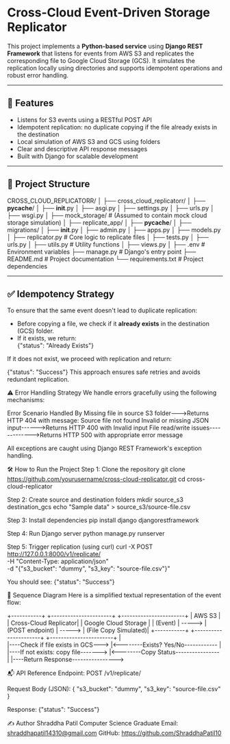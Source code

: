 # Cross-Cloud Event-Driven Storage Replicator

This project implements a **Python-based service** using **Django REST Framework** that listens for events from AWS S3 and replicates the corresponding file to Google Cloud Storage (GCS). It simulates the replication locally using directories and supports idempotent operations and robust error handling.

---

## 🚀 Features

- Listens for S3 events using a RESTful POST API
- Idempotent replication: no duplicate copying if the file already exists in the destination
- Local simulation of AWS S3 and GCS using folders
- Clear and descriptive API response messages
- Built with Django for scalable development

---

## 📌 Project Structure

CROSS_CLOUD_REPLICATORR/
│
├── cross_cloud_replicatorr/
│   ├── __pycache__/
│   ├── __init__.py
│   ├── asgi.py
│   ├── settings.py
│   ├── urls.py
│   ├── wsgi.py
│
├── mock_storage/                    # (Assumed to contain mock cloud storage simulation)
│
├── replicate_app/
│   ├── __pycache__/
│   ├── migrations/
│   ├── __init__.py
│   ├── admin.py
│   ├── apps.py
│   ├── models.py
│   ├── replicator.py                # Core logic to replicate files
│   ├── tests.py
│   ├── urls.py
│   ├── utils.py                     # Utility functions
│   ├── views.py
│
├── .env                             # Environment variables
├── manage.py                        # Django's entry point
├── README.md                        # Project documentation
└── requirements.txt                 # Project dependencies



---

## ✅ Idempotency Strategy

To ensure that the same event doesn't lead to duplicate replication:

- Before copying a file, we check if it **already exists** in the destination (GCS) folder.
- If it exists, we return:  
  {"status": "Already Exists"}


If it does not exist, we proceed with replication and return:

{"status": "Success"}
This approach ensures safe retries and avoids redundant replication.


⚠️ Error Handling Strategy
We handle errors gracefully using the following mechanisms:

Error Scenario	Handled By
Missing file in source S3 folder--->Returns HTTP 404 with message: Source file not found
Invalid or missing JSON input------>Returns HTTP 400 with Invalid input
File read/write issues------------->Returns HTTP 500 with appropriate error message

All exceptions are caught using Django REST Framework's exception handling.

🛠️ How to Run the Project
Step 1: Clone the repository
git clone https://github.com/yourusername/cross-cloud-replicator.git
cd cross-cloud-replicator

Step 2: Create source and destination folders
mkdir source_s3 destination_gcs
echo "Sample data" > source_s3/source-file.csv

Step 3: Install dependencies
pip install django djangorestframework

Step 4: Run Django server
python manage.py runserver

Step 5: Trigger replication (using curl)
curl -X POST http://127.0.0.1:8000/v1/replicate/ \
 -H "Content-Type: application/json" \
 -d "{\"s3_bucket\": \"dummy\", \"s3_key\": \"source-file.csv\"}"

You should see:
{"status": "Success"}

🔄 Sequence Diagram
Here is a simplified textual representation of the event flow:

+-----------+          +----------------------+          +-----------------------+
|  AWS S3   |          | Cross-Cloud Replicator|          | Google Cloud Storage  |
|  (Event)  |  ----->  |   (POST endpoint)     |  ----->  |  (File Copy Simulated)|
+-----------+          +----------------------+          +-----------------------+
                           |                                   
                           |----Check if file exists in GCS--->
                           |<--------Exists? Yes/No------------ 
                           |                                    
                           |----If not exists: copy file------->
                           |<--------Copy Status----------------
                           |
                           |----Return Response---------------->



📬 API Reference
Endpoint:
POST /v1/replicate/

Request Body (JSON):
{
  "s3_bucket": "dummy",
  "s3_key": "source-file.csv"
}

Response:
{"status": "Success"}

✍️ Author
Shraddha Patil
Computer Science Graduate
Email: shraddhapatil14310@gmail.com
GitHub: https://github.com/ShraddhaPatil10
